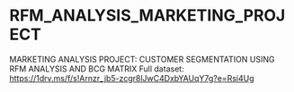 # RFM_ANALYSIS_MARKETING_PROJECT
MARKETING ANALYSIS PROJECT: CUSTOMER SEGMENTATION USING RFM ANALYSIS AND BCG MATRIX
Full dataset: https://1drv.ms/f/s!Arnzr_jb5-zcgr8lJwC4DxbYAUqY7g?e=Rsi4Ug
